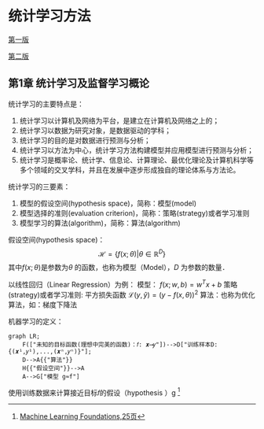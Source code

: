 # 统计学习方法

[第一版](./Lihang-first_edition)

[第二版](./Lihang-second_edition)

## 第1章 统计学习及监督学习概论


统计学习的主要特点是：
1. 统计学习以计算机及网络为平台，是建立在计算机及网络之上的；
2. 统计学习以数据为研究对象，是数据驱动的学科；
3. 统计学习的目的是对数据进行预测与分析；
4. 统计学习以方法为中心，统计学习方法构建模型并应用模型进行预测与分析；
5. 统计学习是概率论、统计学、信息论、计算理论、最优化理论及计算机科学等多个领域的交叉学科，并且在发展中逐步形成独自的理论体系与方法论。

统计学习的三要素：
1. 模型的假设空间(hypothesis space)，简称：模型(model)
2. 模型选择的准则(evaluation criterion)，简称：策略(strategy)或者学习准则
2. 模型学习的算法(algorithm)，简称：算法(algorithm)

假设空间(hypothesis space)：
$$\mathcal H = \{ f(x;\theta) | \theta \in \mathbb{R}^D\}$$
其中$f(x; \theta)$是参数为$\theta$ 的函数，也称为模型（Model），$D$ 为参数的数量．

以线性回归（Linear Regression）为例：
模型： $f(x;w,b) = w^Tx +b$
策略(strategy)或者学习准则: 平方损失函数 $\mathcal L(y,\hat{y}) = (y-f(x,\theta))^2$
算法：也称为优化算法，如：梯度下降法


机器学习的定义：
```mermaid
graph LR;
    F(["未知的目标函数(理想中完美的函数)：𝑓: 𝒙⟶𝑦"])-->D["训练样本D:{(𝒙¹,𝑦¹),...,(𝒙ⁿ,𝑦ⁿ)}"];
    D-->A{{"算法"}}
    H{{"假设空间"}}-->A
    A-->G["模型 g≈f"]
```
使用训练数据来计算接近目标𝑓的假设（hypothesis ）g [^1]

[^1]:[Machine Learning Foundations,25页](https://www.csie.ntu.edu.tw/~htlin/course/mlfound17fall/doc/01_handout.pdf)